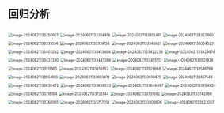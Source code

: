 ## 回归分析

<img src="C:/Users/%E6%9D%8E%E7%A6%B9%E4%BD%B3/AppData/Roaming/Typora/typora-user-images/image-20240621133250927.png" alt="image-20240621133250927" style="zoom:50%;" />

<img src="C:/Users/%E6%9D%8E%E7%A6%B9%E4%BD%B3/AppData/Roaming/Typora/typora-user-images/image-20240621133304916.png" alt="image-20240621133304916" style="zoom:50%;" />

<img src="C:/Users/%E6%9D%8E%E7%A6%B9%E4%BD%B3/AppData/Roaming/Typora/typora-user-images/image-20240621133313491.png" alt="image-20240621133313491" style="zoom:50%;" />

<img src="C:/Users/%E6%9D%8E%E7%A6%B9%E4%BD%B3/AppData/Roaming/Typora/typora-user-images/image-20240621133322990.png" alt="image-20240621133322990" style="zoom:50%;" />

<img src="C:/Users/%E6%9D%8E%E7%A6%B9%E4%BD%B3/AppData/Roaming/Typora/typora-user-images/image-20240621133331034.png" alt="image-20240621133331034" style="zoom:50%;" />

<img src="C:/Users/%E6%9D%8E%E7%A6%B9%E4%BD%B3/AppData/Roaming/Typora/typora-user-images/image-20240621133339153.png" alt="image-20240621133339153" style="zoom:50%;" />

<img src="C:/Users/%E6%9D%8E%E7%A6%B9%E4%BD%B3/AppData/Roaming/Typora/typora-user-images/image-20240621133346661.png" alt="image-20240621133346661" style="zoom:50%;" />

<img src="C:/Users/%E6%9D%8E%E7%A6%B9%E4%BD%B3/AppData/Roaming/Typora/typora-user-images/image-20240621133354523.png" alt="image-20240621133354523" style="zoom:50%;" />

<img src="C:/Users/%E6%9D%8E%E7%A6%B9%E4%BD%B3/AppData/Roaming/Typora/typora-user-images/image-20240621133405282.png" alt="image-20240621133405282" style="zoom:50%;" />

<img src="C:/Users/%E6%9D%8E%E7%A6%B9%E4%BD%B3/AppData/Roaming/Typora/typora-user-images/image-20240621133413464.png" alt="image-20240621133413464" style="zoom:50%;" />

<img src="C:/Users/%E6%9D%8E%E7%A6%B9%E4%BD%B3/AppData/Roaming/Typora/typora-user-images/image-20240621133422236.png" alt="image-20240621133422236" style="zoom:50%;" />

<img src="C:/Users/%E6%9D%8E%E7%A6%B9%E4%BD%B3/AppData/Roaming/Typora/typora-user-images/image-20240621133429974.png" alt="image-20240621133429974" style="zoom:50%;" />

<img src="C:/Users/%E6%9D%8E%E7%A6%B9%E4%BD%B3/AppData/Roaming/Typora/typora-user-images/image-20240621133437280.png" alt="image-20240621133437280" style="zoom:50%;" />

<img src="C:/Users/%E6%9D%8E%E7%A6%B9%E4%BD%B3/AppData/Roaming/Typora/typora-user-images/image-20240621133447266.png" alt="image-20240621133447266" style="zoom:50%;" />

<img src="C:/Users/%E6%9D%8E%E7%A6%B9%E4%BD%B3/AppData/Roaming/Typora/typora-user-images/image-20240621133455113.png" alt="image-20240621133455113" style="zoom:50%;" />

<img src="C:/Users/%E6%9D%8E%E7%A6%B9%E4%BD%B3/AppData/Roaming/Typora/typora-user-images/image-20240621133501936.png" alt="image-20240621133501936" style="zoom:50%;" />

<img src="C:/Users/%E6%9D%8E%E7%A6%B9%E4%BD%B3/AppData/Roaming/Typora/typora-user-images/image-20240621133511860.png" alt="image-20240621133511860" style="zoom:50%;" />

<img src="C:/Users/%E6%9D%8E%E7%A6%B9%E4%BD%B3/AppData/Roaming/Typora/typora-user-images/image-20240621133518952.png" alt="image-20240621133518952" style="zoom:50%;" />

<img src="C:/Users/%E6%9D%8E%E7%A6%B9%E4%BD%B3/AppData/Roaming/Typora/typora-user-images/image-20240621133529668.png" alt="image-20240621133529668" style="zoom:50%;" />

<img src="C:/Users/%E6%9D%8E%E7%A6%B9%E4%BD%B3/AppData/Roaming/Typora/typora-user-images/image-20240621133546769.png" alt="image-20240621133546769" style="zoom:50%;" />

<img src="C:/Users/%E6%9D%8E%E7%A6%B9%E4%BD%B3/AppData/Roaming/Typora/typora-user-images/image-20240621133554613.png" alt="image-20240621133554613" style="zoom:50%;" />

<img src="C:/Users/%E6%9D%8E%E7%A6%B9%E4%BD%B3/AppData/Roaming/Typora/typora-user-images/image-20240621133603419.png" alt="image-20240621133603419" style="zoom:50%;" />

<img src="C:/Users/%E6%9D%8E%E7%A6%B9%E4%BD%B3/AppData/Roaming/Typora/typora-user-images/image-20240621133610470.png" alt="image-20240621133610470" style="zoom:50%;" />

<img src="C:/Users/%E6%9D%8E%E7%A6%B9%E4%BD%B3/AppData/Roaming/Typora/typora-user-images/image-20240621133617548.png" alt="image-20240621133617548" style="zoom:50%;" />

<img src="C:/Users/%E6%9D%8E%E7%A6%B9%E4%BD%B3/AppData/Roaming/Typora/typora-user-images/image-20240621133630472.png" alt="image-20240621133630472" style="zoom:50%;" />

<img src="C:/Users/%E6%9D%8E%E7%A6%B9%E4%BD%B3/AppData/Roaming/Typora/typora-user-images/image-20240621133638533.png" alt="image-20240621133638533" style="zoom:50%;" />

<img src="C:/Users/%E6%9D%8E%E7%A6%B9%E4%BD%B3/AppData/Roaming/Typora/typora-user-images/image-20240621133646487.png" alt="image-20240621133646487" style="zoom:50%;" />

<img src="C:/Users/%E6%9D%8E%E7%A6%B9%E4%BD%B3/AppData/Roaming/Typora/typora-user-images/image-20240621133654804.png" alt="image-20240621133654804" style="zoom:50%;" />



<img src="C:/Users/%E6%9D%8E%E7%A6%B9%E4%BD%B3/AppData/Roaming/Typora/typora-user-images/image-20240621133716184.png" alt="image-20240621133716184" style="zoom:50%;" />

<img src="C:/Users/%E6%9D%8E%E7%A6%B9%E4%BD%B3/AppData/Roaming/Typora/typora-user-images/image-20240621133725144.png" alt="image-20240621133725144" style="zoom:50%;" />

<img src="C:/Users/%E6%9D%8E%E7%A6%B9%E4%BD%B3/AppData/Roaming/Typora/typora-user-images/image-20240621133731682.png" alt="image-20240621133731682" style="zoom:50%;" />

<img src="C:/Users/%E6%9D%8E%E7%A6%B9%E4%BD%B3/AppData/Roaming/Typora/typora-user-images/image-20240621133742086.png" alt="image-20240621133742086" style="zoom:50%;" />

<img src="C:/Users/%E6%9D%8E%E7%A6%B9%E4%BD%B3/AppData/Roaming/Typora/typora-user-images/image-20240621133748065.png" alt="image-20240621133748065" style="zoom:50%;" />

<img src="C:/Users/%E6%9D%8E%E7%A6%B9%E4%BD%B3/AppData/Roaming/Typora/typora-user-images/image-20240621133757014.png" alt="image-20240621133757014" style="zoom:50%;" />

<img src="C:/Users/%E6%9D%8E%E7%A6%B9%E4%BD%B3/AppData/Roaming/Typora/typora-user-images/image-20240621133806606.png" alt="image-20240621133806606" style="zoom:50%;" />

<img src="C:/Users/%E6%9D%8E%E7%A6%B9%E4%BD%B3/AppData/Roaming/Typora/typora-user-images/image-20240621133823087.png" alt="image-20240621133823087" style="zoom:50%;" />